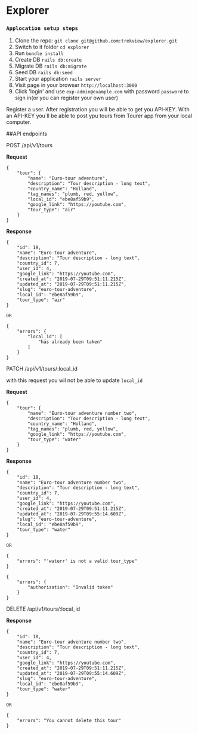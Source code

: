 # Explorer

### `Applocation setup steps`
1. Clone the repo: ```git clone git@github.com:trekview/explorer.git``` 
2. Switch to it folder ```cd explorer```
3. Run ```bundle install```
4. Create DB ```rails db:create```
5. Migrate DB ```rails db:migrate```
6. Seed DB ```rails db:seed```
7. Start your application ```rails server```
8. Visit page in your browser ```http://localhost:3000```
9. Click 'login' and use ```exp-admin@example.com``` with password ```password``` to sign in(or you can register your own user)

Register a user. After registration you will be able to get you API-KEY. With an API-KEY you`ll 
be able to post ypu tours from Tourer app from your local computer.

##API endpoints

POST /api/v1/tours

**Request**

```
{
    "tour": {
        "name": "Euro-tour adventure",
        "description": "Tour description - long text",
        "country_name": "Holland",
        "tag_names": "plumb, red, yellow",
        "local_id": "ebe8af59b9",
        "google_link": "https://youtube.com",
        "tour_type": "air"
    }
}
```
**Response**

```
{
    "id": 18,
    "name": "Euro-tour adventure",
    "description": "Tour description - long text",
    "country_id": 7,
    "user_id": 4,
    "google_link": "https://youtube.com",
    "created_at": "2019-07-29T09:51:11.215Z",
    "updated_at": "2019-07-29T09:51:11.215Z",
    "slug": "euro-tour-adventure",
    "local_id": "ebe8af59b9",
    "tour_type": "air"
}

OR

{
    "errors": {
        "local_id": [
            "has already been taken"
        ]
    }
}

```

PATCH /api/v1/tours/:local_id

with this request you wil not be able to update ```local_id```

**Request**

```
{
    "tour": {
        "name": "Euro-tour adventure number two",
        "description": "Tour description - long text",
        "country_name": "Holland",
        "tag_names": "plumb, red, yellow",        
        "google_link": "https://youtube.com",
        "tour_type": "water"
    }
}
```

**Response**

```
{
    "id": 18,
    "name": "Euro-tour adventure number two",
    "description": "Tour description - long text",
    "country_id": 7,
    "user_id": 4,
    "google_link": "https://youtube.com",
    "created_at": "2019-07-29T09:51:11.215Z",
    "updated_at": "2019-07-29T09:55:14.609Z",
    "slug": "euro-tour-adventure",
    "local_id": "ebe8af59b9",
    "tour_type": "water"
}

OR

{
    "errors": "'waterr' is not a valid tour_type"
}

{
    "errors": {
        "authorization": "Invalid token"
    }
}
```

DELETE /api/v1/tours/:local_id


**Response**

```
{
    "id": 18,
    "name": "Euro-tour adventure number two",
    "description": "Tour description - long text",
    "country_id": 7,
    "user_id": 4,
    "google_link": "https://youtube.com",
    "created_at": "2019-07-29T09:51:11.215Z",
    "updated_at": "2019-07-29T09:55:14.609Z",
    "slug": "euro-tour-adventure",
    "local_id": "ebe8af59b9",
    "tour_type": "water"
}

OR

{
    "errors": "You cannot delete this tour"
}

```


